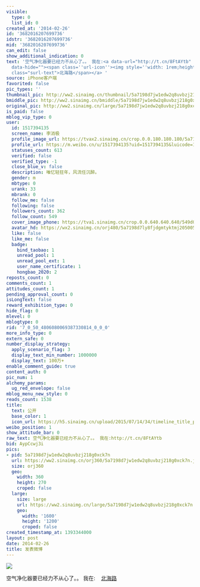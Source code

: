 ```yaml
---
visible:
  type: 0
  list_id: 0
created_at: '2014-02-26'
id: '3682016207699736'
idstr: '3682016207699736'
mid: '3682016207699736'
can_edit: false
show_additional_indication: 0
text: '空气净化器要已经力不从心了。。 我在:<a data-url="http://t.cn/8FtAYtb" href="https://m.weibo.cn/p/index?title=%E4%BD%8D%E7%BD%AE&containerid=100101117.724998_39.032001&luicode=10000011&lfid=2304131517394135_-_WEIBO_SECOND_PROFILE_WEIBO"
  data-hide=""><span class=''url-icon''><img style=''width: 1rem;height: 1rem'' src=''https://h5.sinaimg.cn/upload/2015/09/25/3/timeline_card_small_location_default.png''></span><span
  class="surl-text">北海路</span></a> '
source: iPhone客户端
favorited: false
pic_types: ''
thumbnail_pic: http://ww2.sinaimg.cn/thumbnail/5a7198d7jw1edw2q8uvbzj218g0xck7n.jpg
bmiddle_pic: http://ww2.sinaimg.cn/bmiddle/5a7198d7jw1edw2q8uvbzj218g0xck7n.jpg
original_pic: http://ww2.sinaimg.cn/large/5a7198d7jw1edw2q8uvbzj218g0xck7n.jpg
is_paid: false
mblog_vip_type: 0
user:
  id: 1517394135
  screen_name: 李消极
  profile_image_url: https://tvax2.sinaimg.cn/crop.0.0.180.180.180/5a7198d7ly8fjdgmtyktmj20500500so.jpg?KID=imgbed,tva&Expires=1606399625&ssig=BicX5%2Fnhic
  profile_url: https://m.weibo.cn/u/1517394135?uid=1517394135&luicode=10000011&lfid=2304131517394135_-_WEIBO_SECOND_PROFILE_WEIBO
  statuses_count: 613
  verified: false
  verified_type: -1
  close_blue_v: false
  description: 唯忆轻狂年，风流任沉醉。
  gender: m
  mbtype: 0
  urank: 33
  mbrank: 0
  follow_me: false
  following: false
  followers_count: 362
  follow_count: 549
  cover_image_phone: https://tva1.sinaimg.cn/crop.0.0.640.640.640/549d0121tw1egm1kjly3jj20hs0hsq4f.jpg
  avatar_hd: https://wx2.sinaimg.cn/orj480/5a7198d7ly8fjdgmtyktmj20500500so.jpg
  like: false
  like_me: false
  badge:
    bind_taobao: 1
    unread_pool: 1
    unread_pool_ext: 1
    user_name_certificate: 1
    hongbao_2020: 2
reposts_count: 0
comments_count: 1
attitudes_count: 1
pending_approval_count: 0
isLongText: false
reward_exhibition_type: 0
hide_flag: 0
mlevel: 0
mblogtype: 0
rid: '7_0_50_4806080069387330814_0_0_0'
more_info_type: 0
extern_safe: 0
number_display_strategy:
  apply_scenario_flag: 3
  display_text_min_number: 1000000
  display_text: 100万+
enable_comment_guide: true
content_auth: 0
pic_num: 1
alchemy_params:
  ug_red_envelope: false
mblog_menu_new_style: 0
reads_count: 1538
title:
  text: 公开
  base_color: 1
  icon_url: https://h5.sinaimg.cn/upload/2015/07/14/34/timeline_title_public_default.png
weibo_position: 1
show_attitude_bar: 0
raw_text: 空气净化器要已经力不从心了。。 我在:http://t.cn/8FtAYtb ​​​
bid: AypCcwj3i
pics:
- pid: 5a7198d7jw1edw2q8uvbzj218g0xck7n
  url: https://ww2.sinaimg.cn/orj360/5a7198d7jw1edw2q8uvbzj218g0xck7n.jpg
  size: orj360
  geo:
    width: 360
    height: 270
    croped: false
  large:
    size: large
    url: https://ww2.sinaimg.cn/large/5a7198d7jw1edw2q8uvbzj218g0xck7n.jpg
    geo:
      width: '1600'
      height: '1200'
      croped: false
created_timestamp_at: 1393344000
layout: post
date: 2014-02-26
title: 发表微博
---
```


![](https://image.baidu.com/search/down?url=http://ww2.sinaimg.cn/large/5a7198d7jw1edw2q8uvbzj218g0xck7n.jpg)

空气净化器要已经力不从心了。。 我在:<a data-url="http://t.cn/8FtAYtb" href="https://m.weibo.cn/p/index?title=%E4%BD%8D%E7%BD%AE&containerid=100101117.724998_39.032001&luicode=10000011&lfid=2304131517394135_-_WEIBO_SECOND_PROFILE_WEIBO" data-hide=""><span class='url-icon'><img style='width: 1rem;height: 1rem' src='https://h5.sinaimg.cn/upload/2015/09/25/3/timeline_card_small_location_default.png'></span><span class="surl-text">北海路</span></a> 

